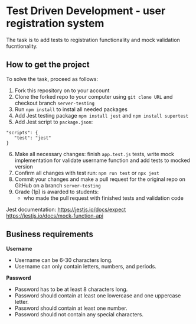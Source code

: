 # Test Driven Development - user registration system
The task is to add tests to registration functionality and mock validation fucntionality.

## How to get the project

To solve the task, proceed as follows:
1. Fork this repository on to your account
2. Clone the forked repo to your computer using `git clone URL` and checkout branch `server-testing`
3. Run `npm install` to instal all needed packages
4. Add Jest testing package `npm install jest` and `npm install supertest`
5. Add Jest script to `package.json`:
```
"scripts": {
   "test": "jest"
}
```
6. Make all necessary changes: finish `app.test.js` tests, write mock implementation for validate username function and add tests to mocked version
7. Confirm all changes with test run: `npm run test` or `npx jest`
8. Commit your changes and make a pull request for the original repo on GitHub on a branch `server-testing`
9. Grade (1p) is awarded to students:
   - who made the pull request with finished tests and validation code

Jest documentation:
https://jestjs.io/docs/expect
https://jestjs.io/docs/mock-function-api


## Business requirements

**Username**

- Username can be 6-30 characters long.
- Username can only contain letters, numbers, and periods. 

**Password**

- Password has to be at least 8 characters long.
- Password should contain at least one lowercase and one uppercase letter.
- Password should contain at least one number. 
- Password should not contain any special characters.  
